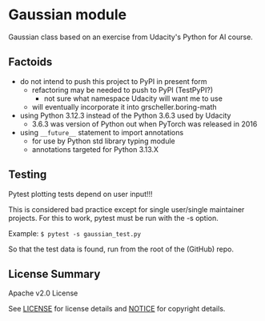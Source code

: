 # Gaussian module

Gaussian class based on an exercise from Udacity's Python for AI course.

## Factoids

* do not intend to push this project to PyPI in present form
  * refactoring may be needed to push to PyPI (TestPyPI?)
    * not sure what namespace Udacity will want me to use
  * will eventually incorporate it into grscheller.boring-math
* using Python 3.12.3 instead of the Python 3.6.3 used by Udacity
  * 3.6.3 was version of Python out when PyTorch was released in 2016
* using `__future__` statement to import annotations
  * for use by Python std library typing module 
  * annotations targeted for Python 3.13.X

## Testing

Pytest plotting tests depend on user input!!!

This is considered bad practice except for single user/single maintainer
projects. For this to work, pytest must be run with the -s option.

Example: `$ pytest -s gaussian_test.py`

So that the test data is found, run from the root of the (GitHub) repo.

## License Summary

Apache v2.0 License

See [LICENSE](LICENSE) for license details
and [NOTICE](NOTICE) for copyright details.
